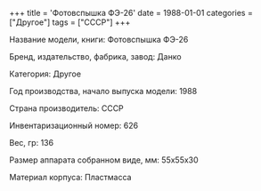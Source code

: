+++
title = 'Фотовспышка ФЭ-26'
date = 1988-01-01
categories = ["Другое"]
tags = ["СССР"]
+++

Название модели, книги: Фотовспышка ФЭ-26

Бренд, издательство, фабрика, завод: Данко

Категория: Другое

Год производства, начало выпуска модели: 1988

Страна производитель: СССР

Инвентаризационный номер: 626

Вес, гр: 136

Размер аппарата  собранном виде, мм: 55х55х30

Материал корпуса: Пластмасса

